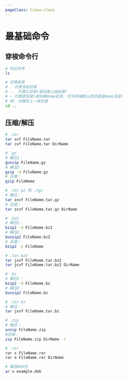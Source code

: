 ```yaml
---
pageClass: linux-class
---
```


<!--
 * @Description: 
 * @Author: Jack Huang
 * @Github: https://github.com/HuangJiaLian
 * @Date: 2019-10-27 09:20:20
 * @LastEditors: Jack Huang
 * @LastEditTime: 2019-10-27 09:20:28
 -->


# 最基础命令
## 穿梭命令行
```bash
# 列出文件
ls 
```

```bash
# 切换目录
# . 代表当前目录
# ..　代表父目录(或叫做上级目录)
# ~ 代表家目录(或叫做Home目录, 打开终端默认的目录是Home目录)  
# 例: 切换到上一级目录
cd ..　

```

## 压缩/解压
```bash
# .tar 
tar xvf FileName.tar
tar cvf FileName.tar DirName

# .gz
# 解压1：
gunzip FileName.gz
# 解压2：
gzip -d FileName.gz
# 压缩：
gzip FileName

# .tar.gz 和 .tgz
# 解压：
tar zxvf FileName.tar.gz
# 压缩：
tar zcvf FileName.tar.gz DirName

# .bz2
# 解压1：
bzip2 -d FileName.bz2
# 解压2：
bunzip2 FileName.bz2
# 压缩： 
bzip2 -z FileName

# .tar.bz2
tar jxvf FileName.tar.bz2
tar jcvf FileName.tar.bz2 DirName

# .bz
# 解压1：
bzip2 -d FileName.bz
# 解压2：
bunzip2 FileName.bz

# .tar.bz
# 解压：
tar jxvf FileName.tar.bz

# .zip
# 解压：
unzip FileName.zip
#压缩：
zip FileName.zip DirName -r

# .rar
rar x FileName.rar
rar a FileName.rar DirName

# 解压Deb包
ar x example.deb
```

<Livere/>